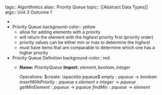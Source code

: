 tags:: Algorithmics
alias:: Priority Queue
topic:: [[Abstract Data Types]]
algo:: Unit 3 Outcome 1

-
- Priority Queue
  background-color:: yellow
	- allow for adding elements with a priority
	- will return the element with the *highest* priority first (priority order)
	- priority values can be either min or max to determine the *highest*
	- must have items that are comparable to determine which one has a higher priority
- Priority Queue Definition
  background-color:: red
	- **Name:** $Priority Queue$
	  **Import:** $element, boolean, integer$
	   
	  Operations:
	  $create: \space\to pqueue$
	  $empty: pqueue \to boolean$
	  $insertWithPriority: pqueue$ x $element$ x $integer \to pqueue$
	  $getMinElement: pqueue \to pqueue$
	  $findMin: pqueue \to element$